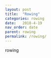 ```yaml
---
layout: post
title:  "Rowing"
categories: rowing
date:   2018-4-19
nav_order: date
parent: rowing
permalink: /rowing/
---
```

rowing